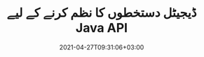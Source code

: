 ---
############################# Static ############################
layout: "product"
date: 2021-04-27T09:31:06+03:00
draft: false

product: "Signature"
product_tag: "signature"
platform: "Java"
platform_tag: "java"

############################# Head ############################
head_title: "Java Digital Signature API، PDF Word Excel امیج میں eSignature شامل کریں۔"
head_description: "جاوا ڈیجیٹل دستخط API۔ الیکٹرانک دستخطی لائبریری پی ڈی ایف، مائیکروسافٹ ورڈ، ایکسل اسپریڈ شیٹس، پاورپوائنٹ پریزنٹیشنز اور تصویری دستاویز کی شکل میں ڈیجیٹل طور پر دستخط کرنے کے لیے۔"

############################# Header ############################
title: "ڈیجیٹل دستخطوں کا نظم کرنے کے لیے Java API"
description: "امیجز اور ڈیجیٹل ڈاکومنٹ فائل فارمیٹس پر دستخط کرنے کے لیے جاوا ایپلی کیشنز میں امیج، کیو آر کوڈ، بارکوڈ، میٹا ڈیٹا، ٹیکسٹ اور سٹیمپ کی اقسام کے ای دستخط کا انتظام کریں۔"
button:
    enable: true

############################# SubMenu ############################
submenu:
    enable: true
    
    left:
        img_alt: "GroupDocs.Signature for Java"
        image: "https://www.groupdocs.cloud/templates/groupdocs/images/product-logos/groupdocs-signature-java.png"
        product: "GroupDocs.Signature"
        platform: "Java"

    middle:
        button:
            # button loop
            - link: "#overview"
              text: "جائزہ"

            # button loop
            - link: "#features"
              text: "خصوصیات"

            # button loop
            - link: "#support"
              text: "حمایت"

            # button loop
            - link: "https://products.groupdocs.app/signature"
              text: "لائیو ڈیمو"

            # button loop
            - link: "https://purchase.groupdocs.com/pricing/signature/java"
              text: "قیمتوں کا تعین"

    right:
        link_download: "https://downloads.groupdocs.com/signature"
        link_learn: "https://docs.groupdocs.com/signature/java/"
        link_buy: "https://purchase.groupdocs.com"

############################# Overview ############################
overview:
    enable: true
    content: |
      GroupDocs.Signature for Java API آپ کو جاوا ایپلی کیشنز کو الیکٹرانک دستخطوں کی فعالیت کے ساتھ تیار کرنے میں مدد کرتا ہے تاکہ کسی بیرونی سافٹ ویئر کو انسٹال کیے بغیر معاون فارمیٹس کے ڈیجیٹل دستاویزات پر دستخط کریں۔ یہ مختلف قسم کے eSignatures جیسے کہ امیج، بارکوڈ، کیو آر کوڈ، سٹیمپ، ٹیکسٹ، آپٹیکل اور میٹا ڈیٹا کی ہیرا پھیری اور انتظام کی حمایت کرتا ہے۔ آپ کے تمام الیکٹرانک کاروباری دستاویزات جیسے مائیکروسافٹ آفس ورڈ، پاورپوائنٹ پریزنٹیشنز، ایکسل اسپریڈ شیٹس، امیجز، اور پی ڈی ایف فائلوں پر دستخطی خصوصیات کو حسب ضرورت بنا کر ڈیجیٹل طور پر دستخط کیے جا سکتے ہیں جیسے۔ آپ کی ضروریات کے مطابق سایہ، طول و عرض، سیدھ اور مزید. ڈیجیٹل سگنیچر لائبریری سادہ اور ہلکی پھلکی ہے، جس میں ایک واحد DLL فائل ہوتی ہے جسے آسانی سے نئی یا موجودہ جاوا ایپلیکیشن میں ضم کیا جا سکتا ہے۔  

      GroupDocs.Signature for Java API کے ذریعے آپ سسٹم سے تمام رجسٹرڈ سرٹیفکیٹس لوڈ کر سکتے ہیں، یا سادہ اور جدید تلاش کا استعمال کرتے ہوئے موجودہ دستخطوں کو تلاش کر سکتے ہیں۔ پاس ورڈ سے محفوظ دستاویزات کے ساتھ کام کرنے کے اختیارات، عام دستخطی خصوصیات (متن کا سائز، دھندلاپن، گردش، تصدیق، فونٹ کی خصوصیات، رنگ کے اختیارات، صفحہ نمبر، چوڑائی، اوپر، بائیں وغیرہ) کی وضاحت اور مختلف eSignature اقسام کو لاگو کرنے کی حمایت اسے قابل اعتماد بناتی ہے۔ ڈیجیٹل دستاویزات کے لیے ای دستخطوں کا انتظام حل۔  

      جاوا کے لیے GroupDocs.Signature تمام جاوا ورژنز کے ساتھ مطابقت رکھتا ہے اور مقبول آپریٹنگ سسٹمز (ونڈوز، لینکس، میک او ایس) کو سپورٹ کرتا ہے جو جاوا رن ٹائم چلانے کے قابل ہیں۔
    tabs:
      enable: true
      
      ## TAB ONE ##
      tab_one:
        description: |
          یہ جاوا کے لیے GroupDocs.Signature فیچرز کا ایک جائزہ ہے:
      
        right:
          enable: true
          icon: "fab fa-html5"
          title: "دستخط کی اقسام"
          content: |
            * ٹیکسٹ دستخط
            * تصویری دستخط
            * ڈیجیٹل دستخط
            * QR-Code دستخط
            * بارکوڈ دستخط
            * اسٹیمپ دستخط
            * فارم فیلڈ دستخط
      
      ## TAB TWO ##
      tab_two:
        description: |
          Java الیکٹرانک طور پر دستخط کرنے والا API [دستاویز فائل فارمیٹس](https://docs.groupdocs.com/signature/java/supported-document-formats/) کو سپورٹ کرتا ہے جیسا کہ ذیل میں درج ہے۔

        left:
          enable: true
          table:
            # table loop
            - title: "Microsoft Office"
              content: |
                * **Word:** DOC, DOCX, DOCM, DOT, DOTX, DOTM, RTF, TXT
                * **Excel:** XLS, XLSX, XLSM, XLSB, XLTM, XLT, XLTM, XLTX, XLAM, SXC, SpreadsheetML
                * **PowerPoint:** PPT, PPTX, PPS, PPSX, PPSM, POT, POTM, POTX, PPTM

        right:
          enable: true
          table:
            # table loop
            - title: "Images & Other Formats"
              content: |
                * **امیجز**: JPG, BMP, PNG, TIFF, GIF, DCM, WEBP
                * **OpenDocument**: ODT, OTT, OTS, ODS, ODP, OTP, ODG
                * **Jpeg2000**: JP2, JPF, JPX, J2K, J2C, JPM
                * **میٹا فائلز**: EMF, WMF, CMX
                * **پورٹیبل**: PDF
                * **توسیع پذیر ویکٹر گرافکس**: CDR, SVG
                * **Adobe Photoshop**: PSD
                * **دوسرے**: DJVU

      ## TAB THREE ##
      tab_three:
        description: |
          جاوا کے لیے GroupDocs.Signature درج ذیل آپریٹنگ سسٹمز، فریم ورکس اور پیکیج مینیجرز کی حمایت کرتا ہے:
        
        left:
          enable: true
          table:
            # table loop
            - icon: "fab fa-windows"
              title: "آپریٹنگ سسٹمز"
              content: |
                * Microsoft Windows Desktop
                * Microsoft Windows Server
                * Linux
                * MacOS

            # table loop
            - icon: "fas fa-code"
              title: "تعاون یافتہ فریم ورک"
              content: |
                * Java 7 (1.7) and above

        right:
          enable: true
          table:
            # table loop
            - icon: "fas fa-cogs"
              title: "ترقیاتی ماحول"
              content: |
                * NetBeans
                * IntelliJ IDEA
                * Eclipse
            # table loop
            - icon: "fas fa-tools"
              title: "آٹومیشن ٹول بنائیں"
              content: |
                * Maven

############################# Features ############################
features:
    enable: true
    title: "جاوا خصوصیات کے لیے GroupDocs.Signature"

    feature:
      # feature loop
      - icon: "fas fa-copy"
        content: "تائید شدہ دستاویز فارمیٹس سے ای دستخط بنائیں، پڑھیں، ترمیم کریں، چھپائیں اور حذف کریں"

      # feature loop
      - icon: "fas fa-eye"
        content: "سٹریم، ریلیٹیو پاتھ یا مطلق پاتھ سے دستخط شدہ دستاویز تک رسائی"

      # feature loop
      - icon: "fas fa-bolt"
        content: "دستاویزات، اسپریڈشیٹ، پریزنٹیشنز، امیجز اور پی ڈی ایف فائلوں پر ٹیکسٹ دستخط لگائیں"
      
      # feature loop
      - icon: "fas fa-file-powerpoint"
        content: "پی ڈی ایف فائلوں میں تشریح، اسٹیکر، امیج کے بطور ٹیکسٹ دستخط شامل کریں انداز اور رنگ بھی ترتیب دیں"

      # feature loop
      - icon: "fas fa-code"
        content: "پی ڈی ایف دستاویز، تصویری فائل پر دستخط کریں اور مختلف فائل فارمیٹ میں آؤٹ پٹ حاصل کریں۔"

      # feature loop
      - icon: "fas fa-cloud"
        content: "واٹر مارک کے بطور ٹیکسٹ دستخط کے ساتھ امیجز پر ڈیجیٹل طور پر دستخط کریں اور شفافیت شامل کریں، eSignature میں گھمائیں"

      # feature loop
      - icon: "fas fa-remove-format"
        content: "سرٹیفکیٹ تلاش کریں اور ڈیجیٹل سرٹیفکیٹ کے ساتھ مائیکروسافٹ ورڈ، ایکسل، اور پی ڈی ایف دستاویزات پر دستخط کریں۔"

      # feature loop
      - icon: "fas fa-comment-slash"
        content: "مقامی ٹیکسٹ واٹر مارکس کے ساتھ ورڈ پروسیسنگ دستاویز فارمیٹس پر دستخط کریں۔"

      # feature loop
      - icon: "fas fa-location-arrow"
        content: "لفظ، سلائیڈ، سیل، پی ڈی ایف اور امیج فائلوں پر دستخط کرنے کے لیے کیو آر کوڈ، بارکوڈ کا استعمال کریں۔"

      # feature loop
      - icon: "fas fa-border-all"
        content: "سپورٹ شدہ فائل فارمیٹس کو محفوظ بنانے کے لیے سٹیمپ کے دستخط کنفیگر اور لاگو کریں۔"

      # feature loop
      - icon: "fas fa-wrench"
        content: "دستاویزات، اسپریڈ شیٹس، پریزنٹیشنز، امیجز اور پی ڈی ایف فائلوں کے لیے تصویری دستخط سیٹ اپ اور تفویض کریں"

      # feature loop
      - icon: "fas fa-columns"
        content: "دستخط کی خصوصیات کو ترتیب دیں، جیسے کہ نظر اور محسوس، مارجن، سیدھ وغیرہ۔"

      # feature loop
      - icon: "fas fa-file-word"
        content: "پاس ورڈ سے محفوظ دستاویز پر ڈیجیٹل دستخط لگائیں۔"

      # feature loop
      - icon: "fas fa-envelope"
        content: "دستخطی ہینڈلر کا استعمال کرتے ہوئے پی ڈی ایف دستاویزات کی ٹیکسٹ تصدیق کریں۔"

      # feature loop
      - icon: "fas fa-print"
        content: ".CER، اور .PFX سرٹیفکیٹ کنٹینرز کے ساتھ ورڈ، سیل، پی ڈی ایف دستاویزات کی ڈیجیٹل تصدیق"

      # feature loop
      - icon: "fas fa-file-archive"
        content: "پی ڈی ایف ٹیکسٹ دستخطوں کے لیے پیمائش یونٹ کی مختلف اقسام (مثلاً ملی میٹر، پکسلز وغیرہ) کی وضاحت کریں"

      # feature loop
      - icon: "fas fa-lock"
        content: "فائل یا URL کے ذریعے دستاویز کی معلومات حاصل کریں - PDF دستاویزات میں فارم فیلڈ دستخط شامل کریں۔"

      # feature loop
      - icon: "fas fa-file-code"
        content: "کسٹم ڈیٹا آبجیکٹ، ایمبیڈڈ وی کارڈ، ای میل، ای پی سی، می کارڈ یا ایونٹ آبجیکٹ کیو آر کوڈ میں شامل کریں"
      
      # feature loop
      - icon: "fas fa-fill-drip"
        content: "دستخطوں پر مختلف برش طرزیں لگائیں، جیسے، گریڈینٹ، ریڈیل، ٹھوس، اور ساخت برش"

      # feature loop
      - icon: "fas fa-file-excel"
        content: "FTP یا Azure Cloud Storage پر موجود دستاویز پر دستخط کریں۔"

      # feature loop
      - icon: "fas fa-heading"
        content: "دستاویزات، سلائیڈز، امیجز اور پی ڈی ایف فائلوں کے لیے شکلوں کے اندر متن کی سیدھ سیٹ کریں۔"

      # feature loop
      - icon: "fas fa-project-diagram"
        content: "پاورپوائنٹ پریزنٹیشن دستاویزات تلاش کریں، تصدیق کریں اور ڈیجیٹل طور پر دستخط کریں۔"

      # feature loop
      - icon: "fas fa-cube"
        content: "سیل دستاویزات میں پکسلز کا استعمال کرتے ہوئے دستخط رکھیں اور ڈاک ٹکٹ کے دستخطوں کے لیے ٹیکسٹ پوزیشننگ"

      # feature loop
      - icon: "fab fa-uncharted"
        content: "گول کونوں کے ساتھ مستطیل اسٹیمپ دستخط لاگو کریں۔"

       # feature loop
      - icon: "fab fa-uncharted"
        content: "تصویری ڈیٹا کے مواد کے ساتھ بارکوڈ اور کیو آر کوڈ کے دستخطوں کو بڑھائیں۔"

       # feature loop
      - icon: "fab fa-uncharted"
        content: "دستخط اور تلاش کے اختیارات کے ساتھ کام کرتے ہوئے خفیہ کردہ میٹا ڈیٹا دستخط شامل کریں۔"

       # feature loop
      - icon: "fab fa-uncharted"
        content: "ورڈ، ایکسل اور پریزنٹیشنز کے اندر اپنی مرضی کے آبجیکٹ کو میٹا ڈیٹا کے دستخطوں میں ایمبیڈ کریں۔"

    more_feature:
      # more_feature_loop
      - title: "eSignatures کو آسانی سے کنفیگر اور لاگو کریں۔"
        content: |
          GroupDocs.Signature for Java API تعاون یافتہ دستاویز فارمیٹس میں eSignatures کو ترتیب دینے اور شامل کرنے کے قابل بناتا ہے۔ ذیل میں ایک کوڈ کی مثال ہے جو ظاہر کرتی ہے کہ پی ڈی ایف فائل پر ٹیکسٹ دستخط لاگو کرنا کتنا آسان ہے۔

          ```java
          Signature signature = new Signature("sample.pdf");

          TextSignOptions options = new TextSignOptions("John Smith");
          // دستخط کی پوزیشن مقرر کریں
          options.setLeft(100);
          options.setTop(100);
          
          // دستخط مستطیل مقرر کریں
          options.setWidth(100);
          options.setHeight(30);

          // متن کا رنگ اور فونٹ سیٹ کریں۔
          options.setForeColor(Color.RED);
          SignatureFont signatureFont = new SignatureFont();
          signatureFont.setSize(12);
          signatureFont.setFamilyName("Comic Sans MS");
          options.setFont(signatureFont);
          options.setSignatureImplementation(TextSignatureImplementation.Sticker)

          // فائل میں دستاویز پر دستخط کریں۔
          signature.sign("sample_signed.pdf", options);
          ```

      # more_feature_loop
      - title: "eSignature کے لیے تعاون یافتہ بارکوڈ انکوڈنگ کی اقسام"
        content: |
          جاوا API کے لیے GroupDocs.Signature کا استعمال کرتے ہوئے آپ حمایت یافتہ فائل فارمیٹس پر بارکوڈ اور QR-code دستخط لاگو کر سکتے ہیں۔ GroupDocs.Signature for Java زیادہ تر ضروریات کو پورا کرنے کے لیے بارکوڈ انکوڈنگ کی ایک بڑی رینج کو سپورٹ کرتا ہے۔ تعاون یافتہ بارکوڈ انکوڈنگ کی اقسام میں شامل ہیں، کوڈ 11، کوڈ 128، کوڈ 16K/32، ڈیٹا بار کوڈز، GS1 کوڈ بلاک، ISBN، ISMN، ISSN، ITF16، Pdf147، EAN8، EAN13، EAN14، UPCA، Code 32، معیاری اور Code47 کوڈ 39 توسیع شدہ۔

          اسی طرح GroupDocs.Signature for Java API آپ کو QR-code کی اقسام، جیسے QR، Aztec، اور Data Matrix استعمال کرنے کی اجازت دیتا ہے۔ تعاون یافتہ QR-Code انکوڈنگ کی اقسام شامل ہیں، Aztec، DataMatrix، GS1 DataMatrix، اور GS1 QR۔

      # more_feature_loop
      - title: "دستخط اور سرٹیفکیٹ تلاش کریں۔"
        content: |
          جاوا API کے لیے GroupDocs.Signature کے ذریعے، آپ کسی بھی دستاویز، پریزنٹیشن، اسپریڈ شیٹ، تصویر کے ساتھ ساتھ PDF فائل میں QR-Code اور Barcode دستخط تلاش کر سکتے ہیں، اور تلاش کا نتیجہ حاصل کر سکتے ہیں۔ آپ QR-Code دستخط کے ساتھ دستخط شدہ دستاویزات سے حسب ضرورت ڈیٹا آبجیکٹ بھی تلاش کر سکتے ہیں نیز QR-Code کے ساتھ دستخط شدہ دستاویزات سے معیاری VCard اور ای میل آبجیکٹ تلاش کر سکتے ہیں۔ QR-Code دستخطوں کے انکرپٹڈ ٹیکسٹ کی تصدیق کے ساتھ ساتھ پی ڈی ایف دستاویزات میں میٹا ڈیٹا کے دستخط کی تلاش بھی معاون ہے۔ الفاظ اور سیل دستاویزات کے ڈیجیٹل دستخطوں کے لیے تلاش کے اضافی معیارات کا اطلاق کریں۔  

          ورڈ دستاویزات، سلائیڈز اور اسپریڈ شیٹس کے لیے میٹا ڈیٹا کے دستخط کے لیے سرچ آپشن بھی دستیاب ہے، جبکہ فارم فیلڈ سرچ پی ڈی ایف دستاویزات کے لیے دستیاب ہے۔

      # more_feature_loop
      - title: "eSignature پراپرٹیز کو ترتیب دیں۔"
        content: |
          اختتامی صارفین کے UX کو بڑھانے کے لیے GroupDocs. Signature for Java API بہت ساری خصوصیات فراہم کرتا ہے جو بہت آسانی سے ترتیب دی جا سکتی ہیں۔ آپ فونٹ اور رنگ کے اختیارات (بیک گراؤنڈ کلر، فار گراؤنڈ کلر، بولڈ، اٹالک، انڈر لائن، فونٹ فیملی، فونٹ سائز وغیرہ)، بیک گراؤنڈ اور بارڈر آپشنز (بیک گراؤنڈ کلر، بیک گراؤنڈ ٹرانسپیرنسی، بارڈر کلر، بارڈر ڈیش اسٹائل، بارڈر ویٹ) سیٹ کر سکتے ہیں۔ بارڈر ٹرانسپیرنسی وغیرہ)، دستخطی مارجن (بائیں، اوپر، چوڑائی، اونچائی، پیڈنگ وغیرہ)، اور تصویری دستخط کا علاقہ اور دستخط کی سیدھ (افقی سیدھ، عمودی سیدھ وغیرہ) سیٹ اپ کریں۔

############################# Support ############################
support:
    enable: true

############################# Solutions ############################
solutions:
    enable: true
    title: "GroupDocs.Signature دیگر مقبول ترقیاتی ماحول کے لیے دستاویز دیکھنے والے APIs پیش کرتا ہے۔"

    solution:
        # solution loop
        - img_alt: "GroupDocs.Signature for .NET"
          image: "https://www.groupdocs.cloud/templates/groupdocs/images/product-logos/groupdocs-signature-net.png"
          product: "GroupDocs.Signature"
          platform: ".NET"
          link: "/signature/net/"

############################# Back to top ###############################
back_to_top:
  enable: true
---